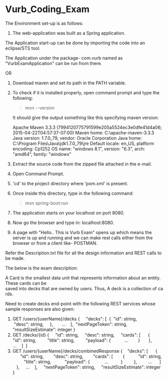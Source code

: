 # Vurb_Coding_Exam

The Environment set-up is as follows:
1. The web-application was built as a Spring application.

The Application start-up can be done by importing the code into an eclipse/STS tool.

The Application under the package- com.vurb named as "VurbExamApplication" can be run from there.

OR

1. Download maven and set its path in the PATH variable.
2. To check if it is installed properly, open command prompt and type the following:
	>mvn --version
	
	It should give the output something like this specifying maven version:
	
	Apache Maven 3.3.3 (7994120775791599e205a5524ec3e0dfe41d4a06; 2015-04-22T04:57:37-07:00)
	Maven home: C:\apache-maven-3.3.3
	Java version: 1.7.0_79, vendor: Oracle Corporation
	Java home: C:\Program Files\Java\jdk1.7.0_79\jre
	Default locale: en_US, platform encoding: Cp1252
	OS name: "windows 8.1", version: "6.3", arch: "amd64", family: "windows"
	
3. Extract the source code from the zipped file attached in the e-mail.
4. Open Command Prompt.
5. 'cd' to the project directory where 'pom.xml' is present.
6. Once inside this directory, type in the following command:
	>mvn spring-boot:run
7. The application starts on your localhost on port 8080.
8. Now go the browser and type in: localhost:8080.
9. A page with "Hello.. This is Vurb Exam" opens up which means the server is up and running
	and we can make rest calls either from the browser or from a client like- POSTMAN.
	
Refer the Description.txt file for all the design information and REST calls to be made.

The below is the exam description:

A Card is the smallest data unit that represents information about an entity. These cards can be  saved into decks that are owned by users. Thus, A deck is a collection of cards.

Need to create decks end-point with the following REST services whose sample responses are also given:

1. GET /users/{userName}/decks
{    
"decks": [  
	{
		 "id": string,
		 "desc": string,
    },      
   ...    ],
    "nextPageToken": string,
    "resultSizeEstimate": integer
 }  
2. GET /decks/{id}
{    
"id": string,    
"desc": string,    
	"cards": [      {        
		"id": string,        
		"title": string,        
		"payload": {          
			...        }      
				},      
			...    ]  
}  
3. GET /users/{userName}/decks/combinedResponse
{    "decks": [     
	{       
		"id": string,       
		"desc": string,       
		"cards": [        {          
			"id": string,          
			"title": string,          
			"payload": {            ...          }        
			},        
			...      ]    
	},    
		...    ],    
"nextPageToken": string,    
"resultSizeEstimate": integer  
} 


